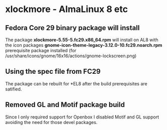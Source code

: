 # xlockmore - AlmaLinux 8 etc

## Fedora Core 29 binary package will install
The package **xlockmore-5.55-5.fc29.x86_64.rpm** will install on AL8
with the icon packages **gnome-icon-theme-legacy-3.12.0-10.fc29.noarch.rpm**
prerequisite package installed
(for /usr/share/icons/gnome/16x16/actions/gnome-lockscreen.png)

## Using the spec file from FC29
The package can be rebuilt for *EL8 after the build prerequisites are 
satified. 

## Removed GL and Motif package build
Since I only required support for Openbox I disabled Motif and GL support
avoiding the need for those devel packages.


